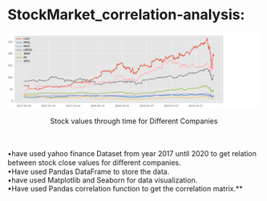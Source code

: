 # StockMarket_correlation-analysis:
![alt text](https://github.com/AhmedaliElgabry/StockMarket_correlation-analysis/blob/master/Data%20Throw%20time.png)<br/>
<p align="center">
  Stock values through time for Different Companies
</p>
<br/>
<br/>
•have used yahoo finance Dataset from year 2017 until 2020 to get relation between stock close values for diﬀerent companies.<br/>
•Have used Pandas DataFrame to store the data.<br/>
•have used Matplotlib and Seaborn for data visualization.<br/>
•Have used Pandas correlation function to get the correlation matrix.**<br/>
